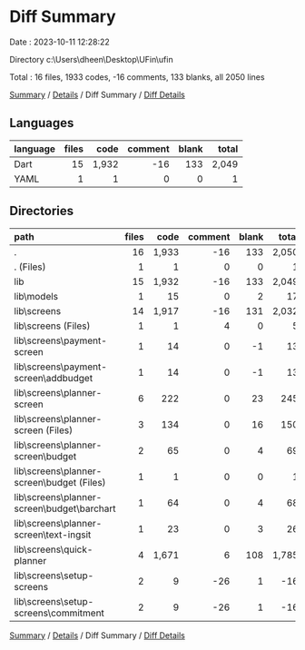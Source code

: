 # Diff Summary

Date : 2023-10-11 12:28:22

Directory c:\\Users\\dheen\\Desktop\\UFin\\ufin

Total : 16 files,  1933 codes, -16 comments, 133 blanks, all 2050 lines

[Summary](results.md) / [Details](details.md) / Diff Summary / [Diff Details](diff-details.md)

## Languages
| language | files | code | comment | blank | total |
| :--- | ---: | ---: | ---: | ---: | ---: |
| Dart | 15 | 1,932 | -16 | 133 | 2,049 |
| YAML | 1 | 1 | 0 | 0 | 1 |

## Directories
| path | files | code | comment | blank | total |
| :--- | ---: | ---: | ---: | ---: | ---: |
| . | 16 | 1,933 | -16 | 133 | 2,050 |
| . (Files) | 1 | 1 | 0 | 0 | 1 |
| lib | 15 | 1,932 | -16 | 133 | 2,049 |
| lib\\models | 1 | 15 | 0 | 2 | 17 |
| lib\\screens | 14 | 1,917 | -16 | 131 | 2,032 |
| lib\\screens (Files) | 1 | 1 | 4 | 0 | 5 |
| lib\\screens\\payment-screen | 1 | 14 | 0 | -1 | 13 |
| lib\\screens\\payment-screen\\addbudget | 1 | 14 | 0 | -1 | 13 |
| lib\\screens\\planner-screen | 6 | 222 | 0 | 23 | 245 |
| lib\\screens\\planner-screen (Files) | 3 | 134 | 0 | 16 | 150 |
| lib\\screens\\planner-screen\\budget | 2 | 65 | 0 | 4 | 69 |
| lib\\screens\\planner-screen\\budget (Files) | 1 | 1 | 0 | 0 | 1 |
| lib\\screens\\planner-screen\\budget\\barchart | 1 | 64 | 0 | 4 | 68 |
| lib\\screens\\planner-screen\\text-ingsit | 1 | 23 | 0 | 3 | 26 |
| lib\\screens\\quick-planner | 4 | 1,671 | 6 | 108 | 1,785 |
| lib\\screens\\setup-screens | 2 | 9 | -26 | 1 | -16 |
| lib\\screens\\setup-screens\\commitment | 2 | 9 | -26 | 1 | -16 |

[Summary](results.md) / [Details](details.md) / Diff Summary / [Diff Details](diff-details.md)